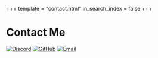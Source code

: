 +++
template = "contact.html"
in_search_index = false
+++

# Contact Me
[![Discord](../images/discord.jpeg)](https://picoshare.tuxtower.net/-ng5qs7D2wn)
[![GitHub](../images/github.png)](https://github.com/Ay1tsMe)
[![Email](../images/email.png)](mailto:adam.wyatt@tuxtower.net)


